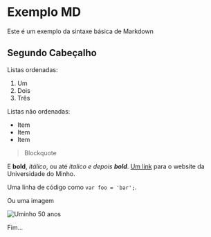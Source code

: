 # Exemplo MD

Este é um exemplo da sintaxe básica de Markdown

## Segundo Cabeçalho

Listas ordenadas:
  1. Um
  2. Dois
  3. Três

Listas não ordenadas:
  - Item
  - Item
  - Item

> Blockquote

E **bold**, *itálico*, ou até *italico e depois **bold***. 
[Um link](https://www.uminho.pt/PT) para o website da Universidade do Minho.

Uma linha de código como `var foo = 'bar';`.

Ou uma imagem 

![Uminho 50 anos](https://www.uminho.pt/PublishingImages/UMinho-50-SV_150.png)

Fim...